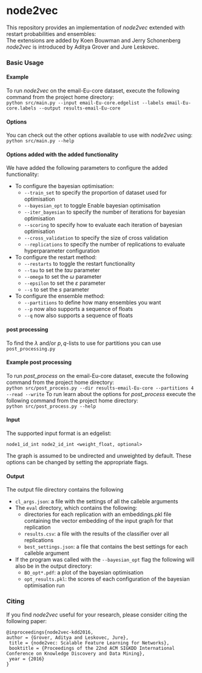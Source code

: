 # node2vec

This repository provides an implementation of *node2vec* extended with restart probabilities and ensembles:<br>
The extensions are added by Koen Bouwman and Jerry Schonenberg<br>
*node2vec* is introduced by Aditya Grover and Jure Leskovec.<br>


### Basic Usage

#### Example
To run *node2vec* on the email-Eu-core dataset, execute the following command from the project home directory:<br/>
	``python src/main.py --input email-Eu-core.edgelist --labels email-Eu-core.labels --output results-email-Eu-core``

#### Options
You can check out the other options available to use with *node2vec* using:<br/>
	``python src/main.py --help``

#### Options added with the added functionality 
We have added the following parameters to configure the added functionality:
  - To configure the bayesian optimisation:
    * ``--train_set`` to specify the proportion of dataset used for optimisation
    * ``--bayesian_opt`` to toggle Enable bayesian optimisation
    * ``--iter_bayesian`` to specify the number of iterations for bayesian optimisation
    * ``--scoring`` to specify how to evaluate each iteration of bayesian optimisation
    * ``--cross_validation`` to specify the size of cross validation 
    * ``--replications`` to specify the number of replications to evaluate hyperparameter configuration
  - To configure the restart method:
    * ``--restarts`` to toggle the restart functionality
    * ``--tau`` to set the $tau$ parameter
    * ``--omega`` to set the $\omega$ parameter
    * ``--epsilon`` to set the $\varepsilon$ parameter
    * ``--s`` to set the $s$ parameter
  - To configure the ensemble method:
    * ``--partitions`` to define how many ensembles you want
    * ``--p`` now also supports a sequence of floats
    * ``--q`` now also supports a sequence of floats

#### post processing
To find the $\lambda$ and/or $p,q$-lists to use for partitions you can use ``post_processing.py`` 

#### Example post processing
To run *post_process* on the email-Eu-core dataset, execute the following command from the project home directory:<br/>
  ``python src/post_process.py --dir results-email-Eu-core --partitions 4 --read --write``
To run learn about the options for *post_process* execute the following command from the project home directory:<br/>
  ``python src/post_process.py --help``

#### Input
The supported input format is an edgelist:

	node1_id_int node2_id_int <weight_float, optional>
		
The graph is assumed to be undirected and unweighted by default. These options can be changed by setting the appropriate flags.

#### Output
The output file directory contains the following
 - ``cl_args.json``: a file with the settings of all the calleble arguments
 - The ``eval`` directory, which contains the following:
   * directories for each replication with an embeddings.pkl file containing the vector embedding of the input graph for that replication
   * ``results.csv``: a file with the results of the classifier over all replications
   * ``best_settings.json``: a file that contains the best settings for each calleble argument
 - If the program was called with the ``--bayesian_opt`` flag the following will also be in the output directory:
   * ``BO_opt*.pdf``: a plot of the bayesian optimisation
   * ``opt_results.pkl``: the scores of each configuration of the bayesian optimisation run
### Citing
If you find *node2vec* useful for your research, please consider citing the following paper:

	@inproceedings{node2vec-kdd2016,
	author = {Grover, Aditya and Leskovec, Jure},
	 title = {node2vec: Scalable Feature Learning for Networks},
	 booktitle = {Proceedings of the 22nd ACM SIGKDD International Conference on Knowledge Discovery and Data Mining},
	 year = {2016}
	}

